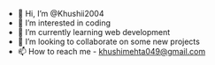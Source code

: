 - 👋 Hi, I’m @Khushii2004
- 👀 I’m interested in coding
- 🌱 I’m currently learning web development
- 💞️ I’m looking to collaborate on some new projects
- 📫 How to reach me - khushimehta049@gmail.com

<!---
Khushii2004/Khushii2004 is a ✨ special ✨ repository because its `README.md` (this file) appears on your GitHub profile.
You can click the Preview link to take a look at your changes.
--->

